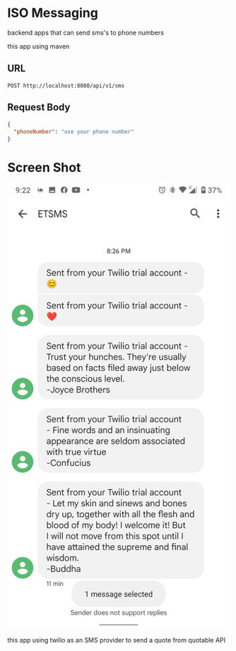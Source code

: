 # ISO Messaging

backend apps that can send sms's to phone numbers

this app using maven

## URL
```http
POST http://localhost:8080/api/v1/sms
```

## Request Body
```json
{
  "phoneNumber": "use your phone number"
}
```

# Screen Shot
![screenshot 01](screenshot/screen-01.png)

this app using twilio as an SMS provider to send a quote from quotable API